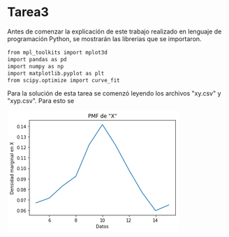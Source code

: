 # Tarea3
Antes de comenzar la explicación de este trabajo realizado en lenguaje de programación Python, se mostrarán las librerias que se importaron.
```
from mpl_toolkits import mplot3d
import pandas as pd
import numpy as np
import matplotlib.pyplot as plt
from scipy.optimize import curve_fit
```


Para la solución de esta tarea se comenzó leyendo los archivos "xy.csv" y "xyp.csv". Para esto se 

![alt text](https://github.com/luisgm98/Tarea3/blob/master/PMFx.png)

